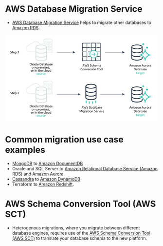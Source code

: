 # AWS Database Migration Service
- [AWS Database Migration Service](https://aws.amazon.com/dms/) helps to migrate other databases to [Amazon RDS](AmazonRDS/Readme.md).

![](assests/AmazonDMS.png)

# Common migration use case examples
- [MongoDB](../../1_HLDDesignComponents/3_DatabaseComponents/NoSQL-Databases/MongoDB/Readme.md) to [Amazon DocumentDB](AmazonDocumentDB.md)
- Oracle and SQL Server to [Amazon Relational Database Service (Amazon RDS)](AmazonRDS/Readme.md) and [Amazon Aurora](AmazonRDS/AmazonAurora/Readme.md).
- [Cassandra](../../1_HLDDesignComponents/3_DatabaseComponents/NoSQL-Databases/ApacheCasandra.md) to [Amazon DynamoDB](AmazonDynamoDB/Readme.md)
- Terraform to [Amazon Redshift](AmazonRedshift.md).

# AWS Schema Conversion Tool (AWS SCT)
- Heterogenous migrations, where you migrate between different database engines, requires use of the [AWS Schema Conversion Tool (AWS SCT)](https://aws.amazon.com/dms/schema-conversion-tool/) to translate your database schema to the new platform.